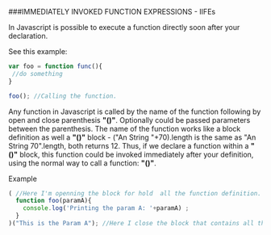 ###IMMEDIATELY INVOKED FUNCTION EXPRESSIONS - IIFEs

In Javascript is possible to execute a function directly soon after your declaration.

See this example:

```javascript
var foo = function func(){
 //do something
}

foo(); //Calling the function.
```
Any function in Javascript is called by the name of the function following by open and close parenthesis **"()"**. 
Optionally could be passed parameters between the parenthesis. The name of the function works like a block definition as well
a **"()"** block - ("An String "+70).length is the same as "An String 70".length, both returns 12. Thus, if we declare a function within a **"()"** block, this function could be invoked immediately after your
definition, using the normal way to call a function: **"()"**.

Example

```javascript
( //Here I'm openning the block for hold  all the function definition.
  function foo(paramA){
    console.log('Printing the param A: '+paramA) ;
  }
)("This is the Param A"); //Here I close the block that contains all the function definition and call the function immediately after.
```
